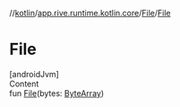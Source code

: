 //[kotlin](../../../index.md)/[app.rive.runtime.kotlin.core](../index.md)/[File](index.md)/[File](-file.md)



# File  
[androidJvm]  
Content  
fun [File](-file.md)(bytes: [ByteArray](https://kotlinlang.org/api/latest/jvm/stdlib/kotlin/-byte-array/index.html))  



